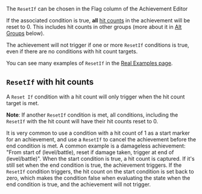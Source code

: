 The `ResetIf` can be chosen in the Flag column of the Achievement Editor

If the associated condition is true, **all** [hit counts](Hit-Counts) in the achievement will be reset to 0. This includes hit counts in other groups (more about it in [Alt Groups](Alt-Groups) below).

The achievement will not trigger if one or more `ResetIf` conditions is true, even if there are no conditions with hit count targets.

You can see many examples of `ResetIf` in the [Real Examples page](Real-Examples).

## `ResetIf` with hit counts

A `Reset If` condition with a hit count will only trigger when the hit count target is met.

**Note**: If another `ResetIf` condition is met, all conditions, including the `ResetIf` with the hit count will have their hit counts reset to 0.

It is very common to use a condition with a hit count of 1 as a start marker for an achievement, and use a `ResetIf` to cancel the achievement before the end condition is met. A common example is a damageless achievement: "From start of (level/battle), reset if damage taken, trigger at end of (level/battle)". When the start condition is true, a hit count is captured. If it's still set when the end condition is true, the achievement triggers. If the `ResetIf` condition triggers, the hit count on the start condition is set back to zero, which makes the condition false when evaluating the state when the end condition is true, and the achievement will not trigger.
